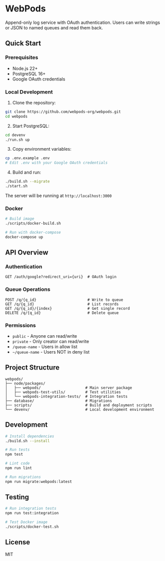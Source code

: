 # WebPods

Append-only log service with OAuth authentication. Users can write strings or JSON to named queues and read them back.

## Quick Start

### Prerequisites
- Node.js 22+
- PostgreSQL 16+
- Google OAuth credentials

### Local Development

1. Clone the repository:
```bash
git clone https://github.com/webpods-org/webpods.git
cd webpods
```

2. Start PostgreSQL:
```bash
cd devenv
./run.sh up
```

3. Copy environment variables:
```bash
cp .env.example .env
# Edit .env with your Google OAuth credentials
```

4. Build and run:
```bash
./build.sh --migrate
./start.sh
```

The server will be running at `http://localhost:3000`

### Docker

```bash
# Build image
./scripts/docker-build.sh

# Run with docker-compose
docker-compose up
```

## API Overview

### Authentication
```
GET /auth/google?redirect_uri={uri}  # OAuth login
```

### Queue Operations
```
POST /q/{q_id}                       # Write to queue
GET /q/{q_id}                        # List records
GET /q/{q_id}/{index}                # Get single record
DELETE /q/{q_id}                     # Delete queue
```

### Permissions
- `public` - Anyone can read/write
- `private` - Only creator can read/write
- `/queue-name` - Users in allow list
- `~/queue-name` - Users NOT in deny list

## Project Structure

```
webpods/
├── node/packages/
│   ├── webpods/                    # Main server package
│   ├── webpods-test-utils/         # Test utilities
│   └── webpods-integration-tests/  # Integration tests
├── database/                       # Migrations
├── scripts/                        # Build and deployment scripts
└── devenv/                         # Local development environment
```

## Development

```bash
# Install dependencies
./build.sh --install

# Run tests
npm test

# Lint code
npm run lint

# Run migrations
npm run migrate:webpods:latest
```

## Testing

```bash
# Run integration tests
npm run test:integration

# Test Docker image
./scripts/docker-test.sh
```

## License

MIT

